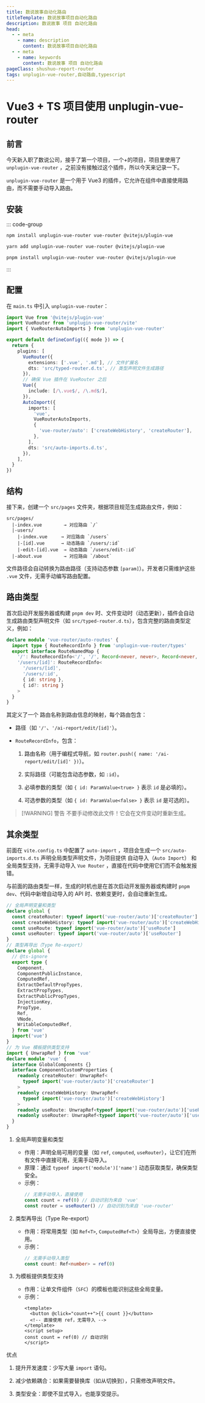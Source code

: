 ```yaml
---
title: 数说故事自动化路由
titleTemplate: 数说故事项目自动化路由
description: 数说故事 项目 自动化路由
head:
  - - meta
    - name: description
      content: 数说故事项目自动化路由
  - - meta
    - name: keywords
      content: 数说故事 项目 自动化路由
pageClass: shushuo-report-router
tags: unplugin-vue-router,自动路由,typescript
---
```


# Vue3 + TS 项目使用 unplugin-vue-router

## 前言

今天新入职了数说公司，接手了第一个项目，一个<word text="Vue3" />+<word text="TypeScript" />的项目，项目里使用了 `unplugin-vue-router` ，之前没有接触过这个插件，所以今天来记录一下。

`unplugin-vue-router` 是一个用于 Vue3 的插件，它允许在<word text="Vue" />组件中直接使用路由，而不需要手动导入路由。

## 安装

::: code-group

```bash [npm]
npm install unplugin-vue-router vue-router @vitejs/plugin-vue
```

```bash [yarn]
yarn add unplugin-vue-router vue-router @vitejs/plugin-vue
```

```bash [pnpm]
pnpm install unplugin-vue-router vue-router @vitejs/plugin-vue
```

:::

## 配置

在 `main.ts` 中引入 `unplugin-vue-router`：

```ts [main.ts]
import Vue from '@vitejs/plugin-vue'
import VueRouter from 'unplugin-vue-router/vite'
import { VueRouterAutoImports } from 'unplugin-vue-router'

export default defineConfig(({ mode }) => {
  return {
    plugins: [
      VueRouter({
        extensions: ['.vue', '.md'], // 文件扩展名
        dts: 'src/typed-router.d.ts', // 类型声明文件生成路径
      }),
      // 确保 Vue 插件在 VueRouter 之后
      Vue({
        include: [/\.vue$/, /\.md$/],
      }),
      AutoImport({
        imports: [
          'vue',
          VueRouterAutoImports,
          {
            'vue-router/auto': ['createWebHistory', 'createRouter'],
          },
        ],
        dts: 'src/auto-imports.d.ts',
      }),
    ],
  }
})
```

## 结构

接下来，创建一个 `src/pages` 文件夹，根据项目规范生成路由文件，例如：

```
src/pages/
  |-index.vue        → 对应路由 `/`
  |-users/
    |-index.vue     → 对应路由 `/users`
    |-[id].vue      → 动态路由 `/users/:id`
    |-edit-[id].vue  → 动态路由 `/users/edit-:id`
  |-about.vue        → 对应路由 `/about`
```

文件路径会自动转换为路由路径（支持动态参数 `[param]`）。开发者只需维护这些 `.vue` 文件，无需手动编写路由配置。

## 路由类型

首次启动开发服务器或构建 `pnpm dev` 时、文件变动时（动态更新），插件会自动生成路由类型声明文件（如 `src/typed-router.d.ts`），包含完整的路由类型定义，例如：

```ts
declare module 'vue-router/auto-routes' {
  import type { RouteRecordInfo } from 'unplugin-vue-router/types'
  export interface RouteNamedMap {
    '/': RouteRecordInfo<'/', '/', Record<never, never>, Record<never, never>>
    '/users/[id]': RouteRecordInfo<
      '/users/[id]',
      '/users/:id',
      { id: string },
      { id?: string }
    >
  }
}
```

其定义了一个 路由名称到路由信息的映射，每个路由包含：

- 路径（如 `'/'`、`'/ai-report/edit/[id]'`）。

- `RouteRecordInfo`，包含：

  1. 路由名称（用于编程式导航，如 `router.push({ name: '/ai-report/edit/[id]' })`）。

  2. 实际路径（可能包含动态参数，如 `:id`）。

  3. 必填参数的类型（如 `{ id: ParamValue<true> }` 表示 `id` 是必填的）。

  4. 可选参数的类型（如 `{ id: ParamValue<false> }` 表示 `id` 是可选的）。

> [!WARNING] 警告
> 不要手动修改此文件！它会在文件变动时重新生成。

## 其余类型

前面在 `vite.config.ts` 中配置了 `auto-import` ，项目会生成一个 `src/auto-imports.d.ts` 声明全局类型声明文件，为项目提供 自动导入（`Auto Import`） 和 全局类型支持，无需手动导入 `Vue Router` ，直接在代码中使用它们而不会触发<word text="TypeScript" />报错。

与前面的路由类型一样，生成的时机也是在首次启动开发服务器或构建时 `pnpm dev`、代码中新增自动导入的 API 时、依赖变更时，会自动重新生成。

```ts
// 全局声明变量和类型
declare global {
  const createRouter: typeof import('vue-router/auto')['createRouter']
  const createWebHistory: typeof import('vue-router/auto')['createWebHistory']
  const useRoute: typeof import('vue-router/auto')['useRoute']
  const useRouter: typeof import('vue-router/auto')['useRouter']
}
// 类型再导出（Type Re-export）
declare global {
  // @ts-ignore
  export type {
    Component,
    ComponentPublicInstance,
    ComputedRef,
    ExtractDefaultPropTypes,
    ExtractPropTypes,
    ExtractPublicPropTypes,
    InjectionKey,
    PropType,
    Ref,
    VNode,
    WritableComputedRef,
  } from 'vue'
  import('vue')
}
// 为 Vue 模板提供类型支持
import { UnwrapRef } from 'vue'
declare module 'vue' {
  interface GlobalComponents {}
  interface ComponentCustomProperties {
    readonly createRouter: UnwrapRef<
      typeof import('vue-router/auto')['createRouter']
    >
    readonly createWebHistory: UnwrapRef<
      typeof import('vue-router/auto')['createWebHistory']
    >
    readonly useRoute: UnwrapRef<typeof import('vue-router/auto')['useRoute']>
    readonly useRouter: UnwrapRef<typeof import('vue-router/auto')['useRouter']>
  }
}
```

1. 全局声明变量和类型

   - 作用：声明全局可用的变量（如 `ref`, `computed`, `useRouter`），让它们在所有文件中直接可用，无需手动导入。
   - 原理：通过 `typeof import('module')['name']` 动态获取类型，确保类型安全。
   - 示例：
     ```ts
     // 无需手动导入，直接使用
     const count = ref(0) // 自动识别为来自 'vue'
     const router = useRouter() // 自动识别为来自 'vue-router'
     ```

2. 类型再导出（Type Re-export）
   - 作用：将常用类型（如 `Ref<T>`, `ComputedRef<T>`）全局导出，方便直接使用。
   - 示例：
     ```ts
     // 无需手动导入类型
     const count: Ref<number> = ref(0)
     ```
3. 为<word text="Vue" />模板提供类型支持
   - 作用：让<word text="Vue" />单文件组件（`SFC`）的模板也能识别这些全局变量。
   - 示例：
     ```vue
     <template>
       <button @click="count++">{{ count }}</button>
       <!-- 直接使用 ref，无需导入 -->
     </template>
     <script setup>
     const count = ref(0) // 自动识别
     </script>
     ```

优点

1. 提升开发速度：少写大量 `import` 语句。

2. 减少依赖耦合：如果需要替换库（如从<word text="VueUse" />切换到<word text="Lodash" />），只需修改声明文件。

3. 类型安全：即使不显式导入，也能享受<word text="TypeScript" />提示。
